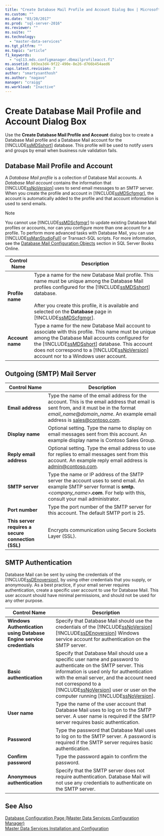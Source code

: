 ```yaml
---
title: "Create Database Mail Profile and Account Dialog Box | Microsoft Docs"
ms.custom: ""
ms.date: "03/20/2017"
ms.prod: "sql-server-2016"
ms.reviewer: ""
ms.suite: ""
ms.technology: 
  - "master-data-services"
ms.tgt_pltfrm: ""
ms.topic: "article"
f1_keywords: 
  - "sql13.mds.configmanager.dbmailprofileacct.f1"
ms.assetid: b93ea3d4-9f22-490e-8e26-d766b454aed6
caps.latest.revision: 7
author: "smartysanthosh"
ms.author: "nagavo"
manager: "craigg"
ms.workload: "Inactive"
---
```

# Create Database Mail Profile and Account Dialog Box
  Use the **Create Database Mail Profile and Account** dialog box to create a Database Mail profile and a Database Mail account for the [!INCLUDE[ssMDSshort](../includes/ssmdsshort-md.md)] database. This profile will be used to notify users and groups by email when business rule validation fails.  
  
## Database Mail Profile and Account  
 A *Database Mail profile* is a collection of Database Mail accounts. A *Database Mail account* contains the information that [!INCLUDE[ssNoVersion](../includes/ssnoversion-md.md)] uses to send email messages to an SMTP server. When you create the profile and account in [!INCLUDE[ssMDScfgmgr](../includes/ssmdscfgmgr-md.md)], the account is automatically added to the profile and that account information is used to send emails.  
  
> [!NOTE]  
>  You cannot use [!INCLUDE[ssMDScfgmgr](../includes/ssmdscfgmgr-md.md)] to update existing Database Mail profiles or accounts, nor can you configure more than one account for a profile. To perform more advanced tasks with Database Mail, you can use [!INCLUDE[ssManStudioFull](../includes/ssmanstudiofull-md.md)] or Transact-SQL scripts. For more information, see the [Database Mail Configuration Objects](../relational-databases/database-mail/database-mail-configuration-objects.md) section in SQL Server Books Online.  
  
|Control Name|Description|  
|------------------|-----------------|  
|**Profile name**|Type a name for the new Database Mail profile. This name must be unique among the Database Mail profiles configured for the [!INCLUDE[ssMDSshort](../includes/ssmdsshort-md.md)] database.<br /><br /> After you create this profile, it is available and selected on the **Database** page in [!INCLUDE[ssMDScfgmgr](../includes/ssmdscfgmgr-md.md)].|  
|**Account name**|Type a name for the new Database Mail account to associate with this profile. This name must be unique among the Database Mail accounts configured for the [!INCLUDE[ssMDSshort](../includes/ssmdsshort-md.md)] database. This account does not correspond to a [!INCLUDE[ssNoVersion](../includes/ssnoversion-md.md)] account nor to a Windows user account.|  
  
## Outgoing (SMTP) Mail Server  
  
|Control Name|Description|  
|------------------|-----------------|  
|**Email address**|Type the name of the email address for the account. This is the email address that email is sent from, and it must be in the format *email_name*@*domain_name*. An example email address is sales@contoso.com.|  
|**Display name**|Optional setting. Type the name to display on email messages sent from this account. An example display name is Contoso Sales Group.|  
|**Reply email address**|Optional setting. Type the email address to use for replies to email messages sent from this account. An example reply email address is admin@contoso.com.|  
|**SMTP server**|Type the name or IP address of the SMTP server the account uses to send email. An example SMTP server format is **smtp.***<company_name>***.com**. For help with this, consult your mail administrator.|  
|**Port number**|Type the port number of the SMTP server for this account. The default SMTP port is 25.|  
|**This server requires a secure connection (SSL)**|Encrypts communication using Secure Sockets Layer (SSL).|  
  
## SMTP Authentication  
 Database Mail can be sent by using the credentials of the [!INCLUDE[ssDEnoversion](../includes/ssdenoversion-md.md)], by using other credentials that you supply, or anonymously. As a best practice, if your email server requires authentication, create a specific user account to use for Database Mail. This user account should have minimal permissions, and should not be used for any other purpose.  
  
|Control Name|Description|  
|------------------|-----------------|  
|**Windows Authentication using Database Engine service credentials**|Specify that Database Mail should use the credentials of the [!INCLUDE[ssNoVersion](../includes/ssnoversion-md.md)] [!INCLUDE[ssDEnoversion](../includes/ssdenoversion-md.md)] Windows service account for authentication on the SMTP server.|  
|**Basic authentication**|Specify that Database Mail should use a specific user name and password to authenticate on the SMTP server. This information is used only for authentication with the email server, and the account need not correspond to a [!INCLUDE[ssNoVersion](../includes/ssnoversion-md.md)] user or user on the computer running [!INCLUDE[ssNoVersion](../includes/ssnoversion-md.md)].|  
|**User name**|Type the name of the user account that Database Mail uses to log on to the SMTP server. A user name is required if the SMTP server requires basic authentication.|  
|**Password**|Type the password that Database Mail uses to log on to the SMTP server. A password is required if the SMTP server requires basic authentication.|  
|**Confirm password**|Type the password again to confirm the password.|  
|**Anonymous authentication**|Specify that the SMTP server does not require authentication. Database Mail will not use any credentials to authenticate on the SMTP server.|  
  
## See Also  
 [Database Configuration Page &#40;Master Data Services Configuration Manager&#41;](../master-data-services/database-configuration-page-master-data-services-configuration-manager.md)   
[Master Data Services Installation and Configuration](../master-data-services/master-data-services-installation-and-configuration.md)
  
  
